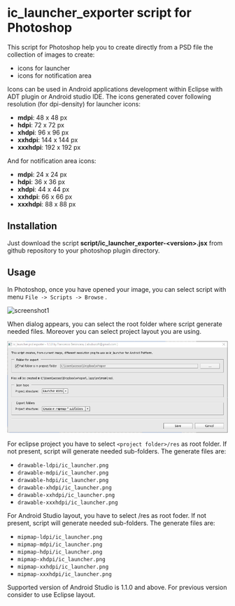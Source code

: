 ic_launcher_exporter script for Photoshop
==========================================

This script for Photoshop help you to create directly from a PSD file the collection of images to create:

 - icons for launcher
 - icons for notification area
 
Icons can be used in Android applications development within Eclipse with ADT plugin or Android studio IDE. The icons generated cover following resolution (for dpi-density) for launcher icons:

 - **mdpi**: 48 x 48 px
 - **hdpi**: 72 x 72 px
 - **xhdpi**: 96 x 96 px
 - **xxhdpi**: 144 x 144 px
 - **xxxhdpi**: 192 x 192 px
 
And for notification area icons:
 
 - **mdpi**: 24 x 24 px
 - **hdpi**: 36 x 36 px
 - **xhdpi**: 44 x 44 px
 - **xxhdpi**: 66 x 66 px
 - **xxxhdpi**: 88 x 88 px 

Installation
------------
Just download the script **script/ic_launcher_exporter-&lt;version&gt;.jsx** from github repository to your photoshop plugin directory.

Usage
-----
In Photoshop, once you have opened your image, you can select script with menu `File -> Scripts -> Browse` .

![screenshot1](https://cloud.githubusercontent.com/assets/8819631/7304940/acdb4120-e9fa-11e4-8f0f-2bf6c11a325a.jpg)

When dialog appears, you can select the root folder where script generate needed files. Moreover you can select project layout you are using.

![screenshot2](https://github.com/xcesco/wikis/blob/master/ic_launcher_exporter/dialog1.3.png)

For eclipse project you have to select `<project folder>/res` as root folder. If not present, script will generate needed sub-folders. The generate files are:

 - `drawable-ldpi/ic_launcher.png`
 - `drawable-mdpi/ic_launcher.png`
 - `drawable-hdpi/ic_launcher.png`
 - `drawable-xhdpi/ic_launcher.png`
 - `drawable-xxhdpi/ic_launcher.png`
 - `drawable-xxxhdpi/ic_launcher.png`

For Android Studio layout, you have to select <project folder>/res as root foder. If not present, script will generate needed sub-folders. The generate files are:

 - `mipmap-ldpi/ic_launcher.png`
 - `mipmap-mdpi/ic_launcher.png`
 - `mipmap-hdpi/ic_launcher.png`
 - `mipmap-xhdpi/ic_launcher.png`
 - `mipmap-xxhdpi/ic_launcher.png`
 - `mipmap-xxxhdpi/ic_launcher.png`

Supported version of Android Studio is 1.1.0 and above. For previous version consider to use Eclipse layout.
